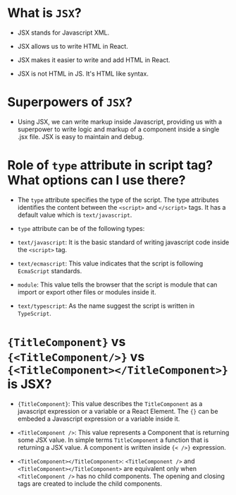 # What is `JSX`?

- JSX stands for Javascript XML.

- JSX allows us to write HTML in React.

- JSX makes it easier to write and add HTML in React.

- JSX is not HTML in JS. It's HTML like syntax.

# Superpowers of `JSX`?

- Using JSX, we can write markup inside Javascript, providing us with a superpower to write logic and markup of a component inside a single .jsx file. JSX is easy to maintain and debug.

# Role of `type` attribute in script tag? What options can I use there?

- The `type` attribute specifies the type of the script. The type attributes identifies the content between the `<script>` and `</script>` tags. It has a default value which is `text/javascript`.

- `type` attribute can be of the following types:

- `text/javascript`: It is the basic standard of writing javascript code inside the `<script>` tag.

- `text/ecmascript`: This value indicates that the script is following `EcmaScript` standards.

- `module`: This value tells the browser that the script is module that can import or export other files or modules inside it.

- `text/typescript`: As the name suggest the script is written in `TypeScript`.

# `{TitleComponent}` vs `{<TitleComponent/>}` vs `{<TitleComponent></TitleComponent>}` is JSX?

- `{TitleComponent}`: This value describes the `TitleComponent` as a javascript expression or a variable or a React Element. The `{}` can be embeded a Javascript expression or a variable inside it.

- `<TitleComponent />`: This value represents a Component that is returning some JSX value. In simple terms `TitleComponent` a function that is returning a JSX value. A component is written inside `{< />}` expression.

- `<TitleComponent></TitleComponent>`: `<TitleComponent />` and `<TitleComponent></TitleComponent>` are equivalent only when `<TitleComponent />` has no child components. The opening and closing tags are created to include the child components.
